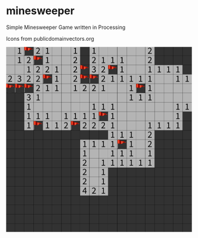 # minesweeper
Simple Minesweeper Game written in Processing

Icons from publicdomainvectors.org

![minesweeper screenshot](minesweeper.png)
